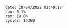 

                date: 18/04/2022 02:49:17
                cpu: 0.1%
                ram: 18.8%
                cycles: 15360

                         